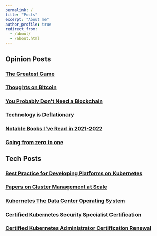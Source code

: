 ```yaml
---
permalink: /
title: "Posts"
excerpt: "About me"
author_profile: true
redirect_from: 
  - /about/
  - /about.html
---
```


## Opinion Posts

### [The Greatest Game](/publications/the-greatest-game)

### [Thoughts on Bitcoin](/publications/thoughts-on-bitcoin)

### [You Probably Don't Need a Blockchain](/publications/probably-dont-need-a-blockchain)

### [Technology is Deflationary](/publications/technology-is-deflationary)

### [Notable Books I’ve Read in 2021-2022](/publications/2022-books-read)

### [Going from zero to one](/publications/going-from-zero-to-one)

## Tech Posts

### [Best Practice for Developing Platforms on Kubernetes](/publications/kubernetes-best-practices)

### [Papers on Cluster Management at Scale](/publications/cluster-management-papers)

### [Kubernetes The Data Center Operating System](/publications/kubernetes-the-data-center-operating-system)

### [Certified Kubernetes Security Specialist Certification](/publications/cks-certification)

### [Certified Kubernetes Administrator Certification Renewal](/publications/cka-certification-renewal)
